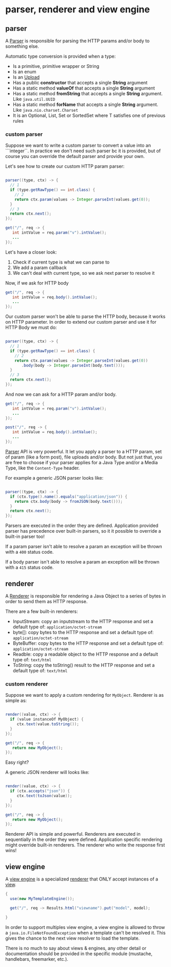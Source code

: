 # parser, renderer and view engine

## parser

A [Parser]({{defdocs}}/Parser.html) is responsible for parsing the HTTP params and/or body to something else.

Automatic type conversion is provided when a type:

* Is a primitive, primitive wrapper or String
* Is an enum
* Is an [Upload]({{apidocs}}/org/jooby/Upload.html)
* Has a public **constructor** that accepts a single **String** argument
* Has a static method **valueOf** that accepts a single **String** argument
* Has a static method **fromString** that accepts a single **String** argument. Like ```java.util.UUID```
* Has a static method **forName** that accepts a single **String** argument. Like ```java.nio.charset.Charset```
* It is an Optional<T>, List<T>, Set<T> or SortedSet<T> where T satisfies one of previous rules


### custom parser

Suppose we want to write a custom parser to convert a value into an ```integer``. In practice we don't need such parser bc it is provided, but of course you can override the default parser and provide your own.

Let's see how to create our custom HTTP param parser:

```java

parser((type, ctx) -> {
  // 1
  if (type.getRawType() == int.class) {
    // 2
    return ctx.param(values -> Integer.parseInt(values.get(0));
  }
  // 3
  return ctx.next();
});

get("/", req -> {
   int intValue = req.param("v").intValue();
   ...
});

```

Let's have a closer look:

1. Check if current type is what we can parse to
2. We add a param callback
3. We can't deal with current type, so we ask next parser to resolve it

Now, if we ask for HTTP body

```java
get("/", req -> {
   int intValue = req.body().intValue();
   ...
});

```

Our custom parser won't be able to parse the HTTP body, because it works on HTTP parameter. In order to extend our custom parser and use it for HTTP Body we must do:

```java

parser((type, ctx) -> {
  // 1
  if (type.getRawType() == int.class) {
    // 2
    return ctx.param(values -> Integer.parseInt(values.get(0))
       .body(body -> Integer.parseInt(body.text()));
  }
  // 3
  return ctx.next();
});

```

And now we can ask for a HTTP param and/or body.

```java
get("/", req -> {
   int intValue = req.param("v").intValue();
   ...
});

post("/", req -> {
   int intValue = req.body().intValue();
   ...
});
```

[Parser]({{defdocs}}/Parser.html) API is very powerful. It let you apply a parser to a HTTP param, set of param (like a form post), file uploads and/or body. But not just that, you are free to choose if your parser applies for a Java Type and/or a Media Type, like the ```Content-Type``` header.

For example a generic JSON parser looks like:

```java

parser((type, ctx) -> {
  if (ctx.type().name().equals("application/json")) {
    return ctx.body(body -> fromJSON(body.text()));
  }
  return ctx.next();
});
```

Parsers are executed in the order they are defined. Application provided parser has precedence over built-in parsers, so it it possible to override a built-in parser too!

If a param parser isn't able to resolve a param an exception will be thrown with a ```400``` status code.

If a body parser isn't able to resolve a param an exception will be thrown with a ```415``` status code.

## renderer

A [Renderer]({{defdocs}}/Renderer.html) is responsible for rendering a Java Object to a series of bytes in order to send them as HTTP response.

There are a few built-in renderers:

* InputStream: copy an inputstream to the HTTP response and set a default type of: ```application/octet-stream```
* byte[]: copy bytes to the HTTP response and set a default type of: ```application/octet-stream```
* ByteBuffer: copy bytes to the HTTP response and set a default type of: ```application/octet-stream```
* Readble: copy a readable object to the HTTP response and a default type of: ```text/html```
* ToString: copy the toString() result to the HTTP response and set a default type of: ```text/html```

### custom renderer

Suppose we want to apply a custom rendering for ```MyObject```. Renderer is as simple as:

```java

render((value, ctx) -> {
  if (value instanceOf MyObject) {
     ctx.text(value.toString());
  }
});

get("/", req -> {
   return new MyObject();
});
```

Easy right?

A generic JSON renderer will looks like:

```java

render((value, ctx) -> {
  if (ctx.accepts("json")) {
     ctx.text(toJson(value));
  }
});

get("/", req -> {
   return new MyObject();
});
```

Renderer API is simple and powerful. Renderers are executed in sequentially in the order they were defined. Application specific rendering might override built-in renderers. The renderer who write the response first wins!

## view engine

A [view engine]({{defdocs}}/View.Engine.html) is a specialized [renderer]({{defdocs}}/Renderer.html) that ONLY accept instances of a [view]({{defdocs}}/View.html).

```java
{
  use(new MyTemplateEngine());

  get("/", req -> Results.html("viewname").put("model", model);

}
```

In order to support multiples view engine, a view engine is allowed to throw a ```java.io.FileNotFoundException``` when a template can't be resolved it. This gives the chance to the next view resolver to load the template.

There is no much to say about views & engines, any other detail or documentation should be provided in the specific module (mustache, handlebars, freemarker, etc.).
